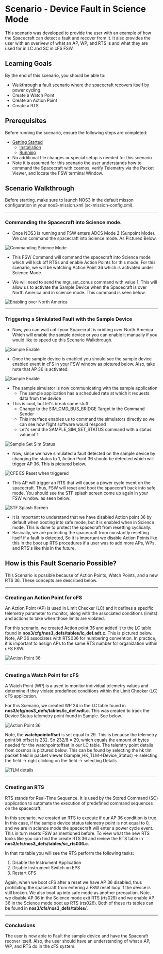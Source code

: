 # Scenario - Device Fault in Science Mode

This scenario was developed to provide the user with an example of how the Spacecraft can detect a fault and recover from it. It also provides the user with an overivew of what an AP, WP, and RTS is and what they are used for in LC and SC in cFS FSW.

## Learning Goals

By the end of this scenario, you should be able to:
* Walkthrough a fault scenario where the spacecraft recovers itself by power cycling
* Create a Watch Point
* Create an Action Point
* Create a RTS

## Prerequisites

Before running the scenario, ensure the following steps are completed:
* [Getting Started](./Getting_Started.md)
  * [Installation](./Getting_Started.md#installation)
  * [Running](./Getting_Started.md#running)
* No additional file changes or special setup is needed for this scenario
* Note it is assumed for this scenario the user understands how to command the Spacecraft with cosmos, verify Telemetry via the Packet Viewer, and locate the FSW terminal Window.

## Scenario Walkthrough
Before starting, make sure to launch NOS3 in the default misson configuration in your nos3-mission.xml (sc-mission-config.xml).

---
### Commanding the Spacecraft into Science mode.

* Once NOS3 is running and FSW enters ADCS Mode 2 (Sunpoint Mode). We can command the spacecraft into Science mode. As Pictured Below.

![Commanding Science Mode](./_static/scenario_fault_sample/setting_science_mode.png)

* This FSW Command will command the spacecraft into Science mode which will kick off RTSs and enable Action Points for this mode. For this scenario, we will be watching Action Point 36 which is activated under Science Mode.

* We will need to send the mgr_set_conus command with value 1. This will allow us to activate the Sample Device when the Spacecraft is over North America and in science mode. This command is seen below.

![Enabling over North America](./_static/scenario_fault_sample/mgr_set_conus_1.png)

---
### Triggering a Simiulated Fault with the Sample Device

* Now, you can wait until your Spacecraft is orbiting over North America Which will enable the sample device or you can enable it manually if you would like to speed up this Scenario Walkthrough.

![Sample Enable](./_static/scenario_fault_sample/sample_enable.png)

* Once the sample device is enabled you should see the sample device enabled event in cFS in your FSW window as pictured below. Also, take note that AP 36 is activated.

![Sample Enable](./_static/scenario_fault_sample/sample_device_enabled_fsw_science.png)

* The sample simulator is now communicating with the sample application
  * The sample application has a scheduled rate at which it requests data from the device
* This is cool, but let's break some stuff
  * Change to the SIM_CMD_BUS_BRIDGE Target in the Command Sender
  * This interface enables us to command the simulators directly so we can see how flight software would respond
  * Let's send the SAMPLE_SIM_SET_STATUS command with a status value of 1

![Sample Set Sim Status](./_static/scenario_fault_sample/sample_device_status_1.png)

* Now, since we have simulated a fault detected on the sample device by changing the status to 1, Action Point 36 should be detected which will trigger AP 36. This is pictured below.

![CFE ES Reset when triggered](./_static/scenario_fault_sample/cfe_es_reset.png)

* This AP will trigger an RTS that will cause a power cycle event on the spacecraft. Thus, FSW will reset and boot the spacecraft back into safe mode. You should see the STF splash screen come up again in your FSW window. as seen below:

![STF Splash Screen](./_static/scenario_fault_sample/stf1_splash_screen.png)

* It is important to understand that we have disabled Action point 36 by default when booting into safe mode, but it is enabled when in Science mode. This is done to protect the spacecraft from resetting cyclically. 
* Basically, we are protecting the spacecraft from constantly resetting itself if a fault is detected, So it is important we disable Action Points like this in the boot up RTS procedures if a user was to add more APs, WPs, and RTS's like this in the future.


## How is this Fault Scenario Possible?

This Scenario is possible because of Action Points, Watch Points, and a new RTS 36. These concepts are described below.

---
### Creating an Action Point for cFS

An Action Point (AP) is used in Limit Checker (LC) and it defines a specific telemetry parameter to monitor, along with the associated conditions (limits) and actions to take when those limits are violated.

For this scenario, we created Action point 36 and added it to the LC table found in **nos3/cfg/nos3_defs/tables/lc_def.adt.c**.  This is pictured below. Note, AP 36 associates with RTS036 for numbering convention. In practice, it is important to assign APs to the same RTS number for organization within cFS FSW.

![Action Point 36](./_static/scenario_fault_sample/ap_36.png)

---
### Creating a Watch Point for cFS

A Watch Point (WP) is a used to monitor individual telemetry values and determine if they violate predefined conditions within the Limit Checker (LC) cFS application.

For this Scenario, we created WP 24 in the LC table found in **nos3/cfg/nos3_defs/tables/lc_def.wdt.c**. This was created to track the Device Status telemetry point found in Sample. See below.

![Action Point 36](./_static/scenario_fault_sample/wp_24.png)

Note, the **watchpointoffset** is set equal to 29. This is because the telemetry point bit offset is 232. So 232/8 = 29, which equals the amount of bytes needed for the watchpointoffset in our LC table. The telemtry point details from cosmos is pictured below. This can be found by selecting the hk tlm packet field in packet viewer (Sample_HK_TLM->Device_Status) -> selecting the field -> right clicking on the field -> selecting Details

![TLM details](./_static/scenario_fault_sample/Device_status_details_232.png)

---
### Creating an RTS

RTS stands for Real-Time Sequence. It is used by the Stored Command (SC) application to automate the execution of predefined command sequences on the spacecraft.

In this scenario, we created an RTS to execute if our AP 36 condition is true. In this case, if the sample device status telemetry point is not equal to 0, and we are in science mode the spacecraft will enter a power cycle event. This in turn resets FSW as mentioned before. To view what the new RTS looks like you can find the create RTS 36 and review the RTS table in **nos3/cfs/nos3_defs/tables/sc_rts036.c**.

In that rts table you will see the RTS perform the following tasks:
1. Disable the Instrument Application
2. Disable Instrument Switch on EPS
3. Restart CFS

Again, when we boot cFS after a reset we have AP 36 disabled, thus prohibiting the spacecraft from entering a FSW reset loop if the device is still broken. We also boot up into safe mode as another precaution.
Note, we disable AP 36 in the Science mode exit RTS (rts029) and we enable AP 36 in the Science mode boot up RTS (rts026). Both of these rts tables can be found in **nos3/cfs/nos3_defs/tables/**.

---
### Conclusions

The user is now able to Fault the sample device and have the Spaceraft recover itself. Also, the user should have an understanding of what a AP, WP, and RTS do in the cFS system.


